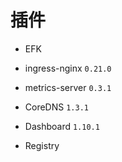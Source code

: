 # 插件

* EFK

* ingress-nginx `0.21.0`

* metrics-server `0.3.1`

* CoreDNS `1.3.1`

* Dashboard `1.10.1`

* Registry
